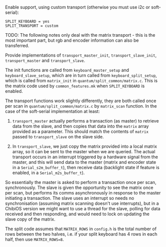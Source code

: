 Enable support, using custom transport (otherwise you must use i2c or soft-serial):

```
SPLIT_KEYBOARD = yes
SPLIT_TRANSPORT = custom
```

TODO: The following notes only deal with the matrix transport - this is the most important part, but rgb and encoder information can also be transferred.

Provide implementations of `transport_master_init`, `transport_slave_init`, `transport_master` and `transport_slave`.

The init functions are called from `keyboard_master_setup` and `keyboard_slave_setup`, which are in turn called from `keyboard_split_setup`, which is called from `matrix_init` in `quantum/split_common/matrix.c`. This is the matrix code used by `common_features.mk` when `SPLIT_KEYBOARD` is enabled.

The transport functions work slightly differently, they are both called once per scan in `quantum/split_common/matrix.c` by `matrix_scan` function. In the case of the soft-serial implementation at least:

1. `transport_master` actually performs a transaction (as master) to retrieve data from the slave, and then copies that data into the `matrix` array provided as a parameter. This should match the contents of `matrix` passed to `transport_slave` on the slave side.

2. In `transport_slave`, we just copy the matrix provided into a local matrix array, so it can be sent to the master when we are queried. The actual transport occurs in an interrupt triggered by a hardware signal from the master, and this will send data to the master (matrix and encoder state in a `Serial_s2m_buffer_t`), then receive data (backlight state if feature is enabled, in a `Serial_m2s_buffer_t`).

So essentially the master is asked to perform a transaction once per scan, synchronously. The slave is given the opportunity to see the matrix once per scan, but performs its comms asynchronously in response to the master initiating a transaction. The slave uses an interrupt so needs no synchronisation (assuming matrix scanning doesn't use interrupts), but in a ChibiOS version we might want to use a thread for the slave, polling for data received and then responding, and would need to lock on updating the slave copy of the matrix.

The split code assumes that `MATRIX_ROWS` in `config.h` is the total number of rows between the two halves, i.e. if your split keyboard has 4 rows in each half, then use `MATRIX_ROWS=8`. 

